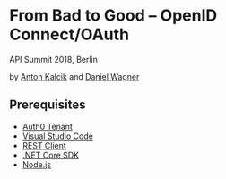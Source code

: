# From Bad to Good – OpenID Connect/OAuth

API Summit 2018, Berlin

by [Anton Kalcik](https://github.com/akalcik) and [Daniel Wagner](https://github.com/kwaxi)

## Prerequisites

- [Auth0 Tenant](https://auth0.com/)
- [Visual Studio Code](https://code.visualstudio.com)
- [REST Client](https://marketplace.visualstudio.com/items?itemName=humao.rest-client)
- [.NET Core SDK](https://dotnet.microsoft.com/download)
- [Node.js](https://nodejs.org/)
